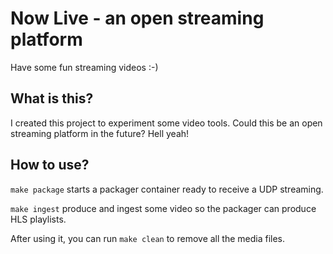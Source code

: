 # Now Live - an open streaming platform

Have some fun streaming videos :-)

## What is this?

I created this project to experiment some video tools. Could this be an open streaming platform in the future? Hell yeah!

## How to use?

`make package` starts a packager container ready to receive a UDP streaming.

`make ingest` produce and ingest some video so the packager can produce HLS playlists.

After using it, you can run `make clean` to remove all the media files.